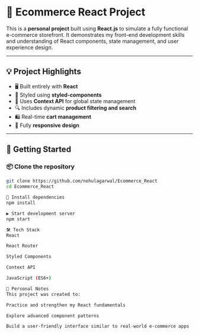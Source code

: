 # 🛒 Ecommerce React Project

This is a **personal project** built using **React.js** to simulate a fully functional e-commerce storefront. It demonstrates my front-end development skills and understanding of React components, state management, and user experience design.

---

## 💡 Project Highlights

- 🖥️ Built entirely with **React**
- 🎨 Styled using **styled-components**
- 🧠 Uses **Context API** for global state management
- 🔍 Includes dynamic **product filtering and search**
- 🛍️ Real-time **cart management**
- 📱 Fully **responsive design**

---

## 🚀 Getting Started

### 📦 Clone the repository

```bash
git clone https://github.com/nehulagarwal/Ecommerce_React
cd Ecommerce_React

🔧 Install dependencies
npm install

▶️ Start development server
npm start

🛠️ Tech Stack
React

React Router

Styled Components

Context API

JavaScript (ES6+)

📌 Personal Notes
This project was created to:

Practice and strengthen my React fundamentals

Explore advanced component patterns

Build a user-friendly interface similar to real-world e-commerce apps

